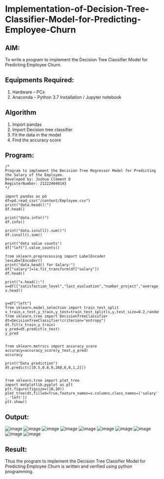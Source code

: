 # Implementation-of-Decision-Tree-Classifier-Model-for-Predicting-Employee-Churn

## AIM:
To write a program to implement the Decision Tree Classifier Model for Predicting Employee Churn.

## Equipments Required:
1. Hardware – PCs
2. Anaconda – Python 3.7 Installation / Jupyter notebook

## Algorithm
1. Import pandas
2. Import Decision tree classifier
3. Fit the data in the model
4. Find the accuracy score 

## Program:
```
/*
Program to implement the Decision Tree Regressor Model for Predicting the Salary of the Employee.
Developed by: Joshua Clement D
RegisterNumber: 212224040143
*/
```
```
import pandas as pd
df=pd.read_csv("/content/Employee.csv")
print("data.head():")
df.head()
```
```
print("data.info()")
df.info()
```
```
print("data.isnull().sum()")
df.isnull().sum()
```
```
print("data value counts")
df["left"].value_counts()
```
```
from sklearn.preprocessing import LabelEncoder
le=LabelEncoder()
print("data.head() for Salary:")
df["salary"]=le.fit_transform(df["salary"])
df.head()
```
```
print("x.head():")
x=df[["satisfaction_level","last_evaluation","number_project","average_montly_hours","time_spend_company","Work_accident","promotion_last_5years","salary"]]
x.head()
```
```

y=df["left"]
from sklearn.model_selection import train_test_split
x_train,x_test,y_train,y_test=train_test_split(x,y,test_size=0.2,random_state=100)
from sklearn.tree import DecisionTreeClassifier
dt=DecisionTreeClassifier(criterion="entropy")
dt.fit(x_train,y_train)
y_pred=dt.predict(x_test)
y_pred
```
```

from sklearn.metrics import accuracy_score
accuracy=accuracy_score(y_test,y_pred)
accuracy
```
```
print("Data prediction")
dt.predict([[0.5,0.8,9,260,6,0,1,2]])
```
```

from sklearn.tree import plot_tree
import matplotlib.pyplot as plt
plt.figure(figsize=(10,10))
plot_tree(dt,filled=True,feature_names=x.columns,class_names=['salary' , 'left'])
plt.show()
```
## Output:
![image](https://github.com/user-attachments/assets/729f156a-2aa9-4d44-a881-11aa0ee8b4b2)
![image](https://github.com/user-attachments/assets/e59695a1-040c-4334-a87c-2d7bff338ad3)
![image](https://github.com/user-attachments/assets/54891a24-e47c-4470-9d52-11f394d7ea38)
![image](https://github.com/user-attachments/assets/27216ab2-c2c8-4c75-90b3-b9111435a84f)
![image](https://github.com/user-attachments/assets/a1031a8a-6a2f-4edb-afe4-771ba7f501ae)
![image](https://github.com/user-attachments/assets/c1e7f6e6-ceaa-446a-8f82-a0294f4c8130)
![image](https://github.com/user-attachments/assets/8accd484-eaea-44e2-814a-1708afd982b9)
![image](https://github.com/user-attachments/assets/3c77533f-79e3-4580-a772-1e03bafff350)
![image](https://github.com/user-attachments/assets/bea65cf4-8c8c-40e6-930d-47d650fed8cc)
![image](https://github.com/user-attachments/assets/6c9ac447-f3b2-4049-ac26-f0eab4250f37)


## Result:
Thus the program to implement the  Decision Tree Classifier Model for Predicting Employee Churn is written and verified using python programming.
